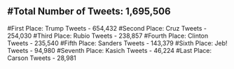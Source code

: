 #Total Number of Tweets: 1,695,506 
---
#First Place: Trump Tweets - 654,432
#Second Place: Cruz Tweets - 254,030
#Third Place: Rubio Tweets - 238,857
#Fourth Place: Clinton Tweets - 235,540
#Fifth Place: Sanders Tweets - 143,379
#Sixth Place: Jeb! Tweets - 94,980
#Seventh Place: Kasich Tweets - 46,224
#Last Place: Carson Tweets - 28,981
